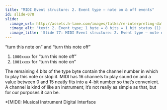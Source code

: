```yaml
---
title: "MIDI Event structure: 2. Event type – note on & off events"
id: slide-078
slide:
  :image_url: http://assets.h-lame.com/images/talks/re-interpreting-data/rubyconf-2023/slides/043-stage-02.png
  :image_alt: 'text: 2. Event type; 1 byte = 8 bits = 1 bit status (1) + 7 bits value; 1xxxxxxx = 7 bits to encode the type value; 1000xxx = note off; 1001xxx = note on; = 1 bit status + 3 bit type + 4 bit channel'
  :image_title: 'Slide 77: MIDI Event structure: 2. Event type – note on & off events'
---
```

“turn this note on” and “turn this note off”

1. `1000xxxx` for “turn this note off”
2. `1001xxxx` for “turn this note on”

The remaining 4 bits of the type byte contain the channel number in which to play this note or stop it.  MIDI has 16 channels to play sound on and a value between 0 and 15 neatly fits into a 4-bit number so that’s convenient.  A channel is kind of like an instrument; it’s not really as simple as that, but for our purposes it can be.

*[MIDI]: Musical Instrument Digital Interface
